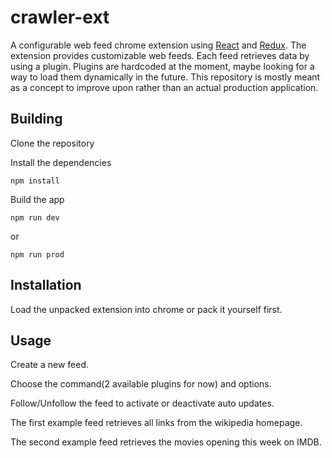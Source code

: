 # crawler-ext

A configurable web feed chrome extension using [React](https://reactjs.org/) and [Redux](https://redux.js.org/). The extension provides customizable web feeds. Each feed retrieves data by using a plugin.
Plugins are hardcoded at the moment, maybe looking for a way to load them dynamically in the future.
This repository is mostly meant as a concept to improve upon rather than an actual production application.

## Building

Clone the repository

Install the dependencies

`npm install`

Build the app

`npm run dev`

or

`npm run prod`

## Installation

Load the unpacked extension into chrome or pack it yourself first.

## Usage

Create a new feed.

Choose the command(2 available plugins for now) and options.

Follow/Unfollow the feed to activate or deactivate auto updates.

The first example feed retrieves all links from the wikipedia homepage.

The second example feed retrieves the movies opening this week on IMDB.